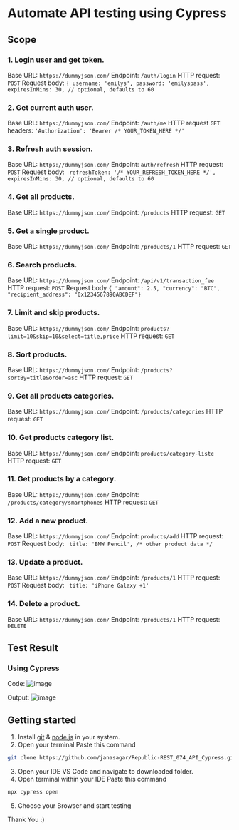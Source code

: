 # Automate API testing using Cypress
## Scope 
### 1. Login user and get token.
Base URL: ```https://dummyjson.com/```
Endpoint: ```/auth/login```
HTTP request: ```POST```
Request body:  ```{
  username: 'emilys',
  password: 'emilyspass',
  expiresInMins: 30, // optional, defaults to 60```
### 2. Get current auth user.
Base URL: ```https://dummyjson.com/```
Endpoint: ```/auth/me```
HTTP request ```GET```
headers: ```'Authorization': 'Bearer /* YOUR_TOKEN_HERE */'```

### 3. Refresh auth session.
Base URL: ```https://dummyjson.com/```
Endpoint: ```auth/refresh```
HTTP request: ```POST```
Request body: ```
  refreshToken: '/* YOUR_REFRESH_TOKEN_HERE */',
  expiresInMins: 30, // optional, defaults to 60```

### 4. Get all products.
Base URL: ```https://dummyjson.com/```
Endpoint: ```/products```
HTTP request: ```GET```

### 5. Get a single product.
Base URL: ```https://dummyjson.com/```
Endpoint: ```/products/1```
HTTP request: ```GET```

### 6. Search products.
Base URL: ```https://dummyjson.com/```
Endpoint: ```/api/v1/transaction_fee```
HTTP request: ```POST```
Request body  ```{
  "amount": 2.5,
  "currency": "BTC",
  "recipient_address": "0x1234567890ABCDEF"}```

### 7. Limit and skip products. 
Base URL: ```https://dummyjson.com/```
Endpoint: ```products?limit=10&skip=10&select=title,price```
HTTP request: ```GET```

### 8. Sort products. 
Base URL: ```https://dummyjson.com/```
Endpoint: ```/products?sortBy=title&order=asc```
HTTP request: ```GET```

### 9. Get all products categories. 
Base URL: ```https://dummyjson.com/```
Endpoint: ```/products/categories```
HTTP request: ```GET```

### 10. Get products category list. 
Base URL: ```https://dummyjson.com/```
Endpoint: ```products/category-listc```
HTTP request: ```GET```

### 11. Get products by a category. 
Base URL: ```https://dummyjson.com/```
Endpoint: ```/products/category/smartphones```
HTTP request: ```GET```

### 12. Add a new product. 
Base URL: ```https://dummyjson.com/```
Endpoint: ```products/add```
HTTP request: ```POST```
Request body: ```
   title: 'BMW Pencil',
   /* other product data */```

### 13. Update a product. 
Base URL: ```https://dummyjson.com/```
Endpoint: ```/products/1```
HTTP request: ```POST```
Request body: ```
  title: 'iPhone Galaxy +1'```

### 14. Delete a product. 
Base URL: ```https://dummyjson.com/```
Endpoint: ```/products/1```
HTTP request: ```DELETE```

## Test Result
### Using Cypress
Code:
![image](https://github.com/user-attachments/assets/57171ccf-27a7-4cd1-b235-efd87a22b1e5)

Output:
![image](https://github.com/user-attachments/assets/51e5d9ee-b570-45ba-8f6b-5ba4378fe22d)

## Getting started
1. Install [git](https://www.git-scm.com/) & [node.js](https://nodejs.org/en)  in your system.
2. Open your terminal
Paste this command
```bash
git clone https://github.com/janasagar/Republic-REST_074_API_Cypress.git
```
3. Open your IDE VS Code and navigate to downloaded folder.
4. Open terminal within your IDE
Paste this command
```bash
npx cypress open
```
5. Choose your Browser and start testing

Thank You :)





























